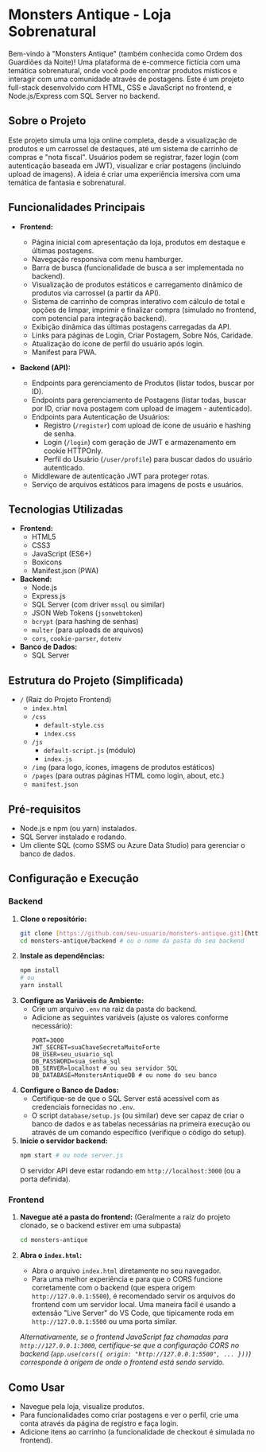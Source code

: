 # Monsters Antique - Loja Sobrenatural

Bem-vindo à "Monsters Antique" (também conhecida como Ordem dos Guardiões da Noite)! Uma plataforma de e-commerce fictícia com uma temática sobrenatural, onde você pode encontrar produtos místicos e interagir com uma comunidade através de postagens. Este é um projeto full-stack desenvolvido com HTML, CSS e JavaScript no frontend, e Node.js/Express com SQL Server no backend.

## Sobre o Projeto

Este projeto simula uma loja online completa, desde a visualização de produtos e um carrossel de destaques, até um sistema de carrinho de compras e "nota fiscal". Usuários podem se registrar, fazer login (com autenticação baseada em JWT), visualizar e criar postagens (incluindo upload de imagens). A ideia é criar uma experiência imersiva com uma temática de fantasia e sobrenatural.

## Funcionalidades Principais

* **Frontend:**
    * Página inicial com apresentação da loja, produtos em destaque e últimas postagens.
    * Navegação responsiva com menu hamburger.
    * Barra de busca (funcionalidade de busca a ser implementada no backend).
    * Visualização de produtos estáticos e carregamento dinâmico de produtos via carrossel (a partir da API).
    * Sistema de carrinho de compras interativo com cálculo de total e opções de limpar, imprimir e finalizar compra (simulado no frontend, com potencial para integração backend).
    * Exibição dinâmica das últimas postagens carregadas da API.
    * Links para páginas de Login, Criar Postagem, Sobre Nós, Caridade.
    * Atualização do ícone de perfil do usuário após login.
    * Manifest para PWA.

* **Backend (API):**
    * Endpoints para gerenciamento de Produtos (listar todos, buscar por ID).
    * Endpoints para gerenciamento de Postagens (listar todas, buscar por ID, criar nova postagem com upload de imagem - autenticado).
    * Endpoints para Autenticação de Usuários:
        * Registro (`/register`) com upload de ícone de usuário e hashing de senha.
        * Login (`/login`) com geração de JWT e armazenamento em cookie HTTPOnly.
        * Perfil do Usuário (`/user/profile`) para buscar dados do usuário autenticado.
    * Middleware de autenticação JWT para proteger rotas.
    * Serviço de arquivos estáticos para imagens de posts e usuários.

## Tecnologias Utilizadas

* **Frontend:**
    * HTML5
    * CSS3
    * JavaScript (ES6+)
    * Boxicons
    * Manifest.json (PWA)
* **Backend:**
    * Node.js
    * Express.js
    * SQL Server (com driver `mssql` ou similar)
    * JSON Web Tokens (`jsonwebtoken`)
    * `bcrypt` (para hashing de senhas)
    * `multer` (para uploads de arquivos)
    * `cors`, `cookie-parser`, `dotenv`
* **Banco de Dados:**
    * SQL Server

## Estrutura do Projeto (Simplificada)

* `/` (Raiz do Projeto Frontend)
    * `index.html`
    * `/css`
        * `default-style.css`
        * `index.css`
    * `/js`
        * `default-script.js` (módulo)
        * `index.js`
    * `/img` (para logo, ícones, imagens de produtos estáticos)
    * `/pages` (para outras páginas HTML como login, about, etc.)
    * `manifest.json`

## Pré-requisitos

* Node.js e npm (ou yarn) instalados.
* SQL Server instalado e rodando.
* Um cliente SQL (como SSMS ou Azure Data Studio) para gerenciar o banco de dados.

## Configuração e Execução

### Backend

1.  **Clone o repositório:**
    ```bash
    git clone [https://github.com/seu-usuario/monsters-antique.git](https://github.com/seu-usuario/monsters-antique.git)
    cd monsters-antique/backend # ou o nome da pasta do seu backend
    ```
2.  **Instale as dependências:**
    ```bash
    npm install
    # ou
    yarn install
    ```
3.  **Configure as Variáveis de Ambiente:**
    * Crie um arquivo `.env` na raiz da pasta do backend.
    * Adicione as seguintes variáveis (ajuste os valores conforme necessário):
        ```env
        PORT=3000
        JWT_SECRET=suaChaveSecretaMuitoForte
        DB_USER=seu_usuario_sql
        DB_PASSWORD=sua_senha_sql
        DB_SERVER=localhost # ou seu servidor SQL
        DB_DATABASE=MonstersAntiqueDB # ou nome do seu banco
        ```
4.  **Configure o Banco de Dados:**
    * Certifique-se de que o SQL Server está acessível com as credenciais fornecidas no `.env`.
    * O script `database/setup.js` (ou similar) deve ser capaz de criar o banco de dados e as tabelas necessárias na primeira execução ou através de um comando específico (verifique o código do setup).
5.  **Inicie o servidor backend:**
    ```bash
    npm start # ou node server.js
    ```
    O servidor API deve estar rodando em `http://localhost:3000` (ou a porta definida).

### Frontend

1.  **Navegue até a pasta do frontend:**
    (Geralmente a raiz do projeto clonado, se o backend estiver em uma subpasta)
    ```bash
    cd monsters-antique
    ```
2.  **Abra o `index.html`:**
    * Abra o arquivo `index.html` diretamente no seu navegador.
    * Para uma melhor experiência e para que o CORS funcione corretamente com o backend (que espera origem `http://127.0.0.1:5500`), é recomendado servir os arquivos do frontend com um servidor local. Uma maneira fácil é usando a extensão "Live Server" do VS Code, que tipicamente roda em `http://127.0.0.1:5500` ou uma porta similar.

    *Alternativamente, se o frontend JavaScript faz chamadas para `http://127.0.0.1:3000`, certifique-se que a configuração CORS no backend (`app.use(cors({ origin: "http://127.0.0.1:5500", ... }))`) corresponde à origem de onde o frontend está sendo servido.*

## Como Usar

* Navegue pela loja, visualize produtos.
* Para funcionalidades como criar postagens e ver o perfil, crie uma conta através da página de registro e faça login.
* Adicione itens ao carrinho (a funcionalidade de checkout é simulada no frontend).
